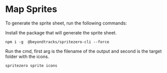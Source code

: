# Map Sprites



To generate the sprite sheet, run the following commands:

Install the package that will generate the sprite sheet.
```shell
npm i -g  @beyondtracks/spritezero-cli --force
```

Run the cmd, first arg is the filename of the output and second is the target folder with the icons.
```shell
spritezero sprite icons 
```

